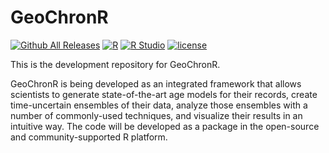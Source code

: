 # GeoChronR

[![Github All Releases](https://img.shields.io/github/downloads/nickmckay/GeoChronR/total.svg?maxAge=2592000)](https://github.com/nickmckay/GeoChronR)
[![R](https://img.shields.io/badge/R-3.3.1-blue.svg)]()
[![R Studio](https://img.shields.io/badge/RStudio-0.99.903-yellow.svg)]()
[![license](https://img.shields.io/badge/license-GPL-brightgreen.svg)]()


This is the development repository for GeoChronR.

GeoChronR is being developed as an integrated framework that allows scientists to generate state-of-the-art age models for their records, create time-uncertain ensembles of their data, analyze those ensembles with a number of commonly-used techniques, and visualize their results in an intuitive way. The code will be developed as a package in the open-source and community-supported R platform.
